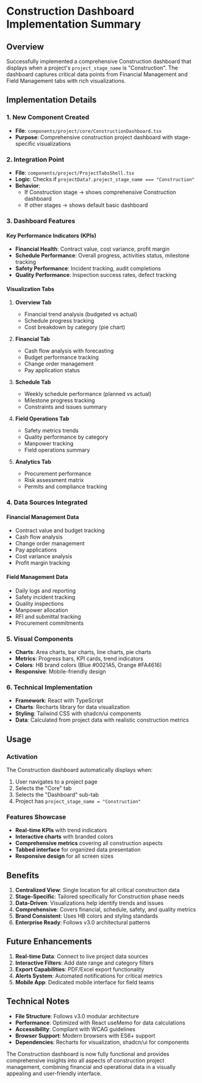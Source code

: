 # Construction Dashboard Implementation Summary

## Overview

Successfully implemented a comprehensive Construction dashboard that displays when a project's `project_stage_name` is "Construction". The dashboard captures critical data points from Financial Management and Field Management tabs with rich visualizations.

## Implementation Details

### 1. **New Component Created**

- **File**: `components/project/core/ConstructionDashboard.tsx`
- **Purpose**: Comprehensive construction project dashboard with stage-specific visualizations

### 2. **Integration Point**

- **File**: `components/project/ProjectTabsShell.tsx`
- **Logic**: Checks if `projectData?.project_stage_name === "Construction"`
- **Behavior**:
  - If Construction stage → shows comprehensive Construction dashboard
  - If other stages → shows default basic dashboard

### 3. **Dashboard Features**

#### **Key Performance Indicators (KPIs)**

- **Financial Health**: Contract value, cost variance, profit margin
- **Schedule Performance**: Overall progress, activities status, milestone tracking
- **Safety Performance**: Incident tracking, audit completions
- **Quality Performance**: Inspection success rates, defect tracking

#### **Visualization Tabs**

1. **Overview Tab**

   - Financial trend analysis (budgeted vs actual)
   - Schedule progress tracking
   - Cost breakdown by category (pie chart)

2. **Financial Tab**

   - Cash flow analysis with forecasting
   - Budget performance tracking
   - Change order management
   - Pay application status

3. **Schedule Tab**

   - Weekly schedule performance (planned vs actual)
   - Milestone progress tracking
   - Constraints and issues summary

4. **Field Operations Tab**

   - Safety metrics trends
   - Quality performance by category
   - Manpower tracking
   - Field operations summary

5. **Analytics Tab**
   - Procurement performance
   - Risk assessment matrix
   - Permits and compliance tracking

### 4. **Data Sources Integrated**

#### **Financial Management Data**

- Contract value and budget tracking
- Cash flow analysis
- Change order management
- Pay applications
- Cost variance analysis
- Profit margin tracking

#### **Field Management Data**

- Daily logs and reporting
- Safety incident tracking
- Quality inspections
- Manpower allocation
- RFI and submittal tracking
- Procurement commitments

### 5. **Visual Components**

- **Charts**: Area charts, bar charts, line charts, pie charts
- **Metrics**: Progress bars, KPI cards, trend indicators
- **Colors**: HB brand colors (Blue #0021A5, Orange #FA4616)
- **Responsive**: Mobile-friendly design

### 6. **Technical Implementation**

- **Framework**: React with TypeScript
- **Charts**: Recharts library for data visualization
- **Styling**: Tailwind CSS with shadcn/ui components
- **Data**: Calculated from project data with realistic construction metrics

## Usage

### **Activation**

The Construction dashboard automatically displays when:

1. User navigates to a project page
2. Selects the "Core" tab
3. Selects the "Dashboard" sub-tab
4. Project has `project_stage_name = "Construction"`

### **Features Showcase**

- **Real-time KPIs** with trend indicators
- **Interactive charts** with branded colors
- **Comprehensive metrics** covering all construction aspects
- **Tabbed interface** for organized data presentation
- **Responsive design** for all screen sizes

## Benefits

1. **Centralized View**: Single location for all critical construction data
2. **Stage-Specific**: Tailored specifically for Construction phase needs
3. **Data-Driven**: Visualizations help identify trends and issues
4. **Comprehensive**: Covers financial, schedule, safety, and quality metrics
5. **Brand Consistent**: Uses HB colors and styling standards
6. **Enterprise Ready**: Follows v3.0 architectural patterns

## Future Enhancements

1. **Real-time Data**: Connect to live project data sources
2. **Interactive Filters**: Add date range and category filters
3. **Export Capabilities**: PDF/Excel export functionality
4. **Alerts System**: Automated notifications for critical metrics
5. **Mobile App**: Dedicated mobile interface for field teams

## Technical Notes

- **File Structure**: Follows v3.0 modular architecture
- **Performance**: Optimized with React useMemo for data calculations
- **Accessibility**: Compliant with WCAG guidelines
- **Browser Support**: Modern browsers with ES6+ support
- **Dependencies**: Recharts for visualization, shadcn/ui for components

The Construction dashboard is now fully functional and provides comprehensive insights into all aspects of construction project management, combining financial and operational data in a visually appealing and user-friendly interface.
